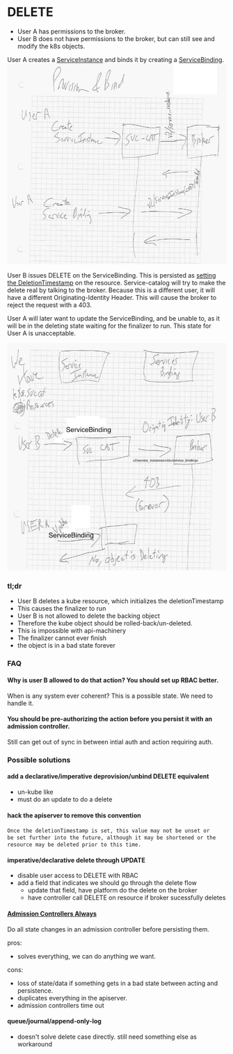 
# DELETE 

 - User A has permissions to the broker.
 - User B does not have permissions to the broker, but can still see and modify the k8s objects.

User A creates a [ServiceInstance] and binds it by creating a [ServiceBinding].
![provision](provision.jpg)

User B issues DELETE on the ServiceBinding. This is persisted as
[setting the DeletionTimestamp] on the resource. Service-catalog will
try to make the delete real by talking to the broker. Because this is
a different user, it will have a different Originating-Identity
Header. This will cause the broker to reject the request with a 403.

User A will later want to update the ServiceBinding, and be unable to,
as it will be in the deleting state waiting for the finalizer to
run. This state for User A is unacceptable.

![stuck delete](delete.jpg)

### tl;dr

 - User B deletes a kube resource, which initializes the deletionTimestamp
 - This causes the finalizer to run
 - User B is not allowed to delete the backing object
 - Therefore the kube object should be rolled-back/un-deleted.
 - This is impossible with api-machinery
 - The finalizer cannot ever finish
 - the object is in a bad state forever

### FAQ

#### Why is user B allowed to do that action? You should set up RBAC better.

When is any system ever coherent? This is a possible state. We need to
handle it.

#### You should be pre-authorizing the action before you persist it with an admission controller.

Still can get out of sync in between intial auth and action requiring auth.

### Possible solutions

#### add a declarative/imperative deprovision/unbind DELETE equivalent
 - un-kube like
 - must do an update to do a delete

#### hack the apiserver to remove this convention
```
Once the deletionTimestamp is set, this value may not be unset or
be set further into the future, although it may be shortened or the
resource may be deleted prior to this time.
```

#### imperative/declarative delete through UPDATE

 - disable user access to DELETE with RBAC
 - add a field that indicates we should go through the delete flow
   - update that field, have platform do the delete on the broker
   - have controller call DELETE on resource if broker sucessfully deletes

#### [Admission Controllers Always]

Do all state changes in an admission controller before persisting them.
 
pros:
 - solves everything, we can do anything we want.

cons:
 - loss of state/data if something gets in a bad state between acting and persistence. 
 - duplicates everything in the apiserver.
 - admission controllers time out

#### queue/journal/append-only-log

 - doesn't solve delete case directly. still need something else as workaround

[Admission Controllers Always]: ../solutions/solutions.md#admission-controllers-always
[ServiceInstance]: https://github.com/kubernetes-incubator/service-catalog/blob/v0.1.20/pkg/apis/servicecatalog/types.go#L670-L680
[ServiceBinding]: https://github.com/kubernetes-incubator/service-catalog/blob/v0.1.20/pkg/apis/servicecatalog/types.go#L964-L975
[setting the DeletionTimestamp]: https://github.com/kubernetes/community/blob/master/contributors/devel/api-conventions.md#metadata
